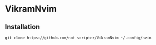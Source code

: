 # VikramNvim


## Installation

```ssh
git clone https://github.com/not-scripter/VikramNvim ~/.config/nvim
```

